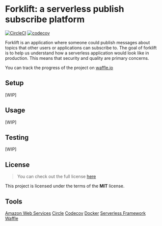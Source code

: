 # Forklift: a serverless publish subscribe platform

[![CircleCI](https://circleci.com/gh/rfeijolo/forklift.svg?style=svg)](https://circleci.com/gh/rfeijolo/forklift)
[![codecov](https://codecov.io/gh/rfeijolo/forklift/branch/master/graph/badge.svg)](https://codecov.io/gh/rfeijolo/forklift)

Forklift is an application where someone could publish messages about topics that other users or applications can subscribe to.
The goal of forklift is to help us understand how a serverless application would look like in production.
This means that security and quality are primary concerns.

You can track the progress of the project on [waffle.io](https://waffle.io/rfeijolo/forklift)
## Setup
[WIP]

## Usage
[WIP]

## Testing
[WIP]

## License
>You can check out the full license [here](https://github.com/rfeijolo/forklift/blob/master/LICENSE)

This project is licensed under the terms of the **MIT** license.

## Tools
[Amazon Web Services](https://aws.amazon.com/)
[Circle](https://circleci.com)
[Codecov](https://codecov.io)
[Docker](https://www.docker.com/)
[Serverless Framework](http://serverless.com/)
[Waffle](https://waffle.io)
